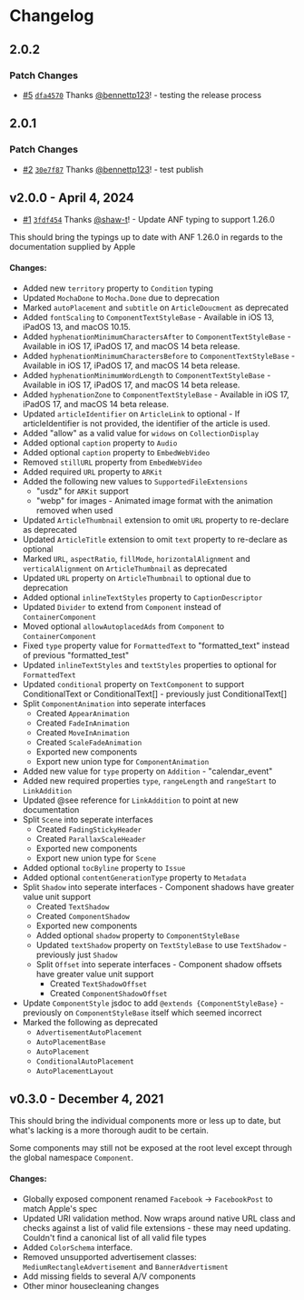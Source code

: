# Changelog

## 2.0.2

### Patch Changes

- [#5](https://github.com/sevenwestmedia-labs/apple-news-format/pull/5) [`dfa4570`](https://github.com/sevenwestmedia-labs/apple-news-format/commit/dfa45704e16cebef1231b0eaaf6b259bab75957a) Thanks [@bennettp123](https://github.com/bennettp123)! - testing the release process

## 2.0.1

### Patch Changes

- [#2](https://github.com/sevenwestmedia-labs/apple-news-format/pull/2) [`30e7f87`](https://github.com/sevenwestmedia-labs/apple-news-format/commit/30e7f87fd5dcbb8795079b2c2ddff858a5fd2e04) Thanks [@bennettp123](https://github.com/bennettp123)! - test publish

## v2.0.0 - April 4, 2024

 - [#1](https://github.com/sevenwestmedia-labs/apple-news-format/pull/1) [`3fdf454`](https://github.com/sevenwestmedia-labs/apple-news-format/commit/3fdf4548c1e1e10f7d283255d3391a64ecca80b9) Thanks [@shaw-t](https://github.com/shaw-t)! - Update ANF typing to support 1.26.0

This should bring the typings up to date with ANF 1.26.0 in regards to the documentation supplied by Apple

#### Changes:

- Added new `territory` property to `Condition` typing
- Updated `MochaDone` to `Mocha.Done` due to deprecation
- Marked `autoPlacement` and `subtitle` on `ArticleDoucment` as deprecated
- Added `fontScaling` to `ComponentTextStyleBase` - Available in iOS 13, iPadOS 13, and macOS 10.15.
- Added `hyphenationMinimumCharactersAfter` to `ComponentTextStyleBase` - Available in iOS 17, iPadOS 17, and macOS 14 beta release.
- Added `hyphenationMinimumCharactersBefore` to `ComponentTextStyleBase` - Available in iOS 17, iPadOS 17, and macOS 14 beta release.
- Added `hyphenationMinimumWordLength` to `ComponentTextStyleBase` - Available in iOS 17, iPadOS 17, and macOS 14 beta release.
- Added `hyphenationZone` to `ComponentTextStyleBase` - Available in iOS 17, iPadOS 17, and macOS 14 beta release.
- Updated `articleIdentifier` on `ArticleLink` to optional - If articleIdentifier is not provided, the identifier of the article is used.
- Added "allow" as a valid value for `widows` on `CollectionDisplay`
- Added optional `caption` property to `Audio`
- Added optional `caption` property to `EmbedWebVideo`
- Removed `stillURL` property from `EmbedWebVideo`
- Added required `URL` property to `ARKit`
- Added the following new values to `SupportedFileExtensions`
  - "usdz" for `ARKit` support
  - "webp" for images - Animated image format with the animation removed when used
- Updated `ArticleThumbnail` extension to omit `URL` property to re-declare as deprecated
- Updated `ArticleTitle` extension to omit `text` property to re-declare as optional
- Marked `URL`, `aspectRatio`, `fillMode`, `horizontalAlignment` and `verticalAlignment` on `ArticleThumbnail` as deprecated
- Updated `URL` property on `ArticleThumbnail` to optional due to deprecation
- Added optional `inlineTextStyles` property to `CaptionDescriptor`
- Updated `Divider` to extend from `Component` instead of `ContainerComponent`
- Moved optional `allowAutoplacedAds` from `Component` to `ContainerComponent`
- Fixed `type` property value for `FormattedText` to "formatted_text" instead of previous "formatted_test"
- Updated `inlineTextStyles` and `textStyles` properties to optional for `FormattedText`
- Updated `conditional` property on `TextComponent` to support ConditionalText or ConditionalText[] - previously just ConditionalText[]
- Split `ComponentAnimation` into seperate interfaces
  - Created `AppearAnimation`
  - Created `FadeInAnimation`
  - Created `MoveInAnimation`
  - Created `ScaleFadeAnimation`
  - Exported new components
  - Export new union type for `ComponentAnimation`
- Added new value for `type` property on `Addition` - "calendar_event"
- Added new required properties `type`, `rangeLength` and `rangeStart` to `LinkAddition`
- Updated @see reference for `LinkAddition` to point at new documentation
- Split `Scene` into seperate interfaces
  - Created `FadingStickyHeader`
  - Created `ParallaxScaleHeader`
  - Exported new components
  - Export new union type for `Scene`
- Added optional `tocByline` property to `Issue`
- Added optional `contentGenerationType` property to `Metadata`
- Split `Shadow` into seperate interfaces - Component shadows have greater value unit support
  - Created `TextShadow`
  - Created `ComponentShadow`
  - Exported new components
  - Added optional `shadow` property to `ComponentStyleBase`
  - Updated `textShadow` property on `TextStyleBase` to use `TextShadow` - previously just `Shadow`
  - Split `Offset` into seperate interfaces - Component shadow offsets have greater value unit support
    - Created `TextShadowOffset`
    - Created `ComponentShadowOffset`
- Update `ComponentStyle` jsdoc to add `@extends {ComponentStyleBase}` - previously on `ComponentStyleBase` itself which seemed incorrect
- Marked the following as deprecated
  - `AdvertisementAutoPlacement`
  - `AutoPlacementBase`
  - `AutoPlacement`
  - `ConditionalAutoPlacement`
  - `AutoPlacementLayout`

## v0.3.0 - December 4, 2021

This should bring the individual components more or less up to date, but what's lacking is a more thorough audit to be certain.

Some components may still not be exposed at the root level except through the global namespace `Component`.

#### Changes:

- Globally exposed component renamed `Facebook` -> `FacebookPost` to match Apple's spec
- Updated URI validation method. Now wraps around native URL class and checks against a list of valid file extensions - these may need updating. Couldn't find a canonical list of all valid file types
- Added `ColorSchema` interface.
- Removed unsupported advertisement classes: `MediumRectangleAdvertisement` and `BannerAdvertisment`
- Add missing fields to several A/V components
- Other minor housecleaning changes
